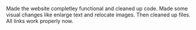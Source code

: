 Made the website completley functional and cleaned up code. Made some visual changes like enlarge text and relocate images.
Then cleaned up files.
All links work properly now.